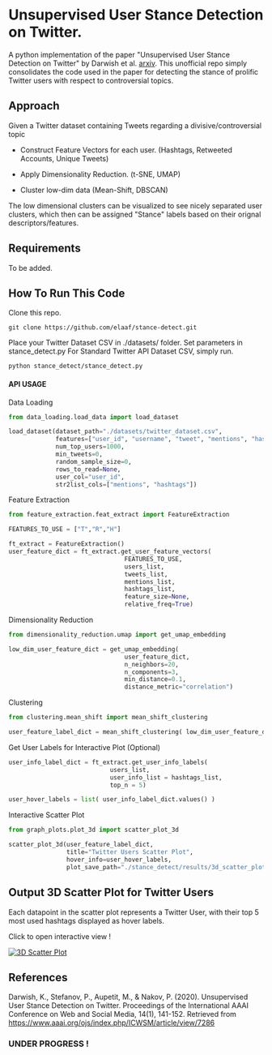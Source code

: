 # Unsupervised User Stance Detection on Twitter.

A python implementation of the paper "Unsupervised User Stance Detection on Twitter" by Darwish et al. [arxiv](https://arxiv.org/abs/1904.02000).
This unofficial repo simply consolidates the code used in the paper for detecting the stance of prolific Twitter users with respect to controversial topics.

## Approach

Given a Twitter dataset containing Tweets regarding a divisive/controversial topic

- Construct Feature Vectors for each user. (Hashtags, Retweeted Accounts, Unique Tweets)


- Apply Dimensionality Reduction. (t-SNE, UMAP)


- Cluster low-dim data (Mean-Shift, DBSCAN)


The low dimensional clusters can be visualized to see nicely separated user clusters, which then can be assigned "Stance" labels based on their orignal descriptors/features.



## Requirements
To be added.




## How To Run This Code

Clone this repo.
```
git clone https://github.com/elaaf/stance-detect.git
```


Place your Twitter Dataset CSV in ./datasets/ folder.
Set parameters in stance_detect.py
For Standard Twitter API Dataset CSV, simply run.

```
python stance_detect/stance_detect.py
```


#### API USAGE

Data Loading
```python
from data_loading.load_data import load_dataset

load_dataset(dataset_path="./datasets/twitter_dataset.csv",
             features=["user_id", "username", "tweet", "mentions", "hashtags"], 
             num_top_users=1000,
             min_tweets=0,
             random_sample_size=0, 
             rows_to_read=None, 
             user_col="user_id", 
             str2list_cols=["mentions", "hashtags"])
```


Feature Extraction
```python
from feature_extraction.feat_extract import FeatureExtraction

FEATURES_TO_USE = ["T","R","H"]

ft_extract = FeatureExtraction()
user_feature_dict = ft_extract.get_user_feature_vectors(
                                FEATURES_TO_USE,
                                users_list,
                                tweets_list, 
                                mentions_list, 
                                hashtags_list,
                                feature_size=None,
                                relative_freq=True)
```

Dimensionality Reduction
```python
from dimensionality_reduction.umap import get_umap_embedding

low_dim_user_feature_dict = get_umap_embedding(
                                user_feature_dict,
                                n_neighbors=20,
                                n_components=3,
                                min_distance=0.1,
                                distance_metric="correlation")
```


Clustering
```python
from clustering.mean_shift import mean_shift_clustering

user_feature_label_dict = mean_shift_clustering( low_dim_user_feature_dict )

```

Get User Labels for Interactive Plot (Optional)
```python
user_info_label_dict = ft_extract.get_user_info_labels(
                            users_list,
                            user_info_list = hashtags_list,
                            top_n = 5)

user_hover_labels = list( user_info_label_dict.values() )
```

Interactive Scatter Plot
```python
from graph_plots.plot_3d import scatter_plot_3d

scatter_plot_3d(user_feature_label_dict, 
                title="Twitter Users Scatter Plot",
                hover_info=user_hover_labels,
                plot_save_path="./stance_detect/results/3d_scatter_plot.html")
```

## Output 3D Scatter Plot for Twitter Users
Each datapoint in the scatter plot represents a Twitter User, 
with their top 5 most used hashtags displayed as hover labels.

Click to open interactive view !

[![3D Scatter Plot](/images/3d_scatter_plot.gif "3D Scatter Plot, Click to view Interactive !")](https://elaaf.github.io/stance-detect/3d_scatter_plot.html)



## References
Darwish, K., Stefanov, P., Aupetit, M., & Nakov, P. (2020). Unsupervised User Stance Detection on Twitter. Proceedings of the International AAAI Conference on Web and Social Media, 14(1), 141-152. Retrieved from https://www.aaai.org/ojs/index.php/ICWSM/article/view/7286


### UNDER PROGRESS !